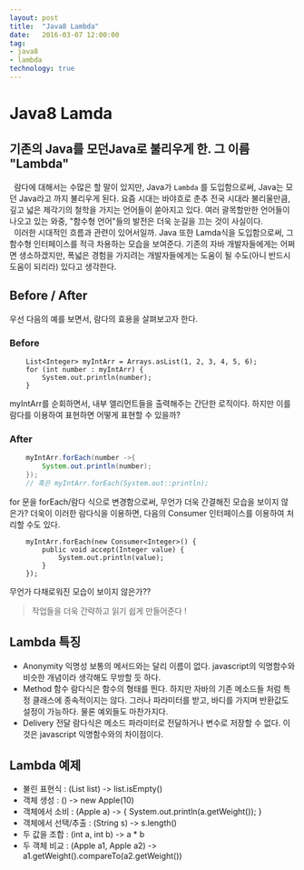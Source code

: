 ```yaml
---
layout: post
title:  "Java8 Lambda"
date:   2016-03-07 12:00:00
tag:
- java8
- lambda
technology: true
---
```

# Java8 Lamda

## 기존의 Java를 모던Java로 불리우게 한. 그 이름 "Lambda"

&nbsp;&nbsp;람다에 대해서는 수많은 할 말이 있지만, Java가 `Lambda` 를 도입함으로써,
Java는 모던 Java라고 까지 불리우게 된다. 요즘 시대는 바야흐로 춘추 전국 시대라 불리울만큼,
깊고 넓은 제각기의 철학을 가지는 언어들이 쏟아지고 있다. 여러 괄목할만한 언어들이 나오고 있는 와중,
"함수형 언어"들의 발전은 더욱 눈길을 끄는 것이 사실이다.<br/>
&nbsp;&nbsp;이러한 시대적인 흐름과 관련이 있어서일까. Java 또한 Lamda식을 도입함으로써, 그 함수형 인터페이스를 적극 차용하는 모습을 보여준다. 기존의 자바 개발자들에게는 어쩌면 생소하겠지만, 폭넓은 경험을 가지려는 개발자들에게는 도움이 될 수도(아니 반드시 도움이 되리라) 있다고 생각한다.

## Before / After
우선 다음의 예를 보면서, 람다의 효용을 살펴보고자 한다.

### Before
```
	List<Integer> myIntArr = Arrays.asList(1, 2, 3, 4, 5, 6); 
	for (int number : myIntArr) {
		System.out.println(number);
	}
```

myIntArr를 순회하면서, 내부 엘리먼트들을 출력해주는 간단한 로직이다.
하지만 이를 람다를 이용하여 표현하면 어떻게 표현할 수 있을까?

### After
```java
	myIntArr.forEach(number ->{
		System.out.println(number);	
	});
	// 혹은 myIntArr.forEach(System.out::println);
```

for 문을 forEach/람다 식으로 변경함으로써, 무언가 더욱 간결해진 모습을 보이지 않은가?
더욱이 이러한 람다식을 이용하면, 다음의 Consumer 인터페이스를 이용하여 처리할 수도 있다.

```
	myIntArr.forEach(new Consumer<Integer>() {
		public void accept(Integer value) {
			System.out.println(value);
		}
	});
```

무언가 다채로워진 모습이 보이지 않은가??

> 작업들을 더욱 간략하고 읽기 쉽게 만들어준다 !

## Lambda 특징

- Anonymity 익명성
 보통의 메서드와는 달리 이름이 없다. javascript의 익명함수와 비슷한 개념이라 생각해도 무방할 듯 하다.
- Method 함수
 람다식은 함수의 형태를 띈다. 하지만 자바의 기존 메소드들 처럼 특정 클래스에 종속적이지는 않다. 그러나 파라미터를 받고, 바디를 가지며 반환값도 설정이 가능하다. 물론 예외들도 마찬가지다.
- Delivery 전달
 람다식은 메소드 파라미터로 전달하거나 변수로 저장할 수 없다. 이것은 javascript 익명함수와의 차이점이다.
	
	
## Lambda 예제

- 불린 표현식 : (List<String> list) -> list.isEmpty()
- 객체 생성 : () -> new Apple(10)
- 객체에서 소비 : (Apple a) -> { System.out.println(a.getWeight()); }
- 객체에서 선택/추출 : (String s) -> s.length()
- 두 값을 조합 : (int a, int b) -> a * b
- 두 객체 비교 : (Apple a1, Apple a2) -> a1.getWeight().compareTo(a2.getWeight())